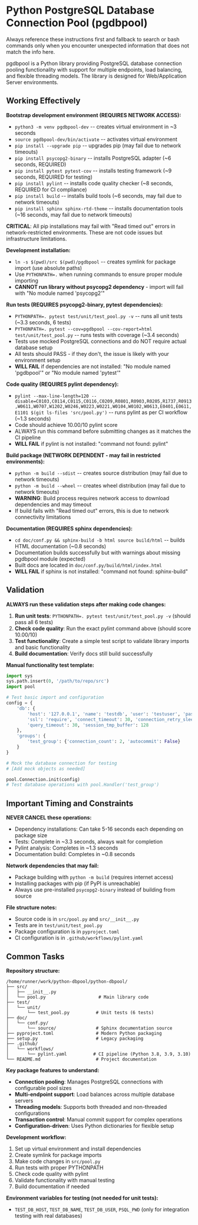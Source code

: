 # Python PostgreSQL Database Connection Pool (pgdbpool)

Always reference these instructions first and fallback to search or bash commands only when you encounter unexpected information that does not match the info here.

pgdbpool is a Python library providing PostgreSQL database connection pooling functionality with support for multiple endpoints, load balancing, and flexible threading models. The library is designed for Web/Application Server environments.

## Working Effectively

**Bootstrap development environment (REQUIRES NETWORK ACCESS):**
- `python3 -m venv pgdbpool-dev` -- creates virtual environment in ~3 seconds
- `source pgdbpool-dev/bin/activate` -- activates virtual environment  
- `pip install --upgrade pip` -- upgrades pip (may fail due to network timeouts)
- `pip install psycopg2-binary` -- installs PostgreSQL adapter (~6 seconds, REQUIRED)
- `pip install pytest pytest-cov` -- installs testing framework (~9 seconds, REQUIRED for testing)
- `pip install pylint` -- installs code quality checker (~8 seconds, REQUIRED for CI compliance)
- `pip install build` -- installs build tools (~6 seconds, may fail due to network timeouts)
- `pip install sphinx sphinx-rtd-theme` -- installs documentation tools (~16 seconds, may fail due to network timeouts)

**CRITICAL**: All pip installations may fail with "Read timed out" errors in network-restricted environments. These are not code issues but infrastructure limitations.

**Development installation:**
- `ln -s $(pwd)/src $(pwd)/pgdbpool` -- creates symlink for package import (use absolute paths)
- Use `PYTHONPATH=.` when running commands to ensure proper module importing
- **CANNOT run library without psycopg2 dependency** - import will fail with "No module named 'psycopg2'"

**Run tests (REQUIRES psycopg2-binary, pytest dependencies):**
- `PYTHONPATH=. pytest test/unit/test_pool.py -v` -- runs all unit tests (~3.3 seconds, 6 tests)
- `PYTHONPATH=. pytest --cov=pgdbpool --cov-report=html test/unit/test_pool.py` -- runs tests with coverage (~3.4 seconds)
- Tests use mocked PostgreSQL connections and do NOT require actual database setup
- All tests should PASS - if they don't, the issue is likely with your environment setup
- **WILL FAIL** if dependencies are not installed: "No module named 'pgdbpool'" or "No module named 'pytest'"

**Code quality (REQUIRES pylint dependency):**
- `pylint --max-line-length=120 --disable=C0103,C0114,C0115,C0116,C0209,R0801,R0903,R0205,R1737,R0913,W0611,W0707,W1202,W0246,W0223,W0221,W0104,W0102,W0613,E0401,E0611,E1101 $(git ls-files 'src/pool.py')` -- runs pylint as per CI workflow (~1.3 seconds)
- Code should achieve 10.00/10 pylint score
- ALWAYS run this command before submitting changes as it matches the CI pipeline
- **WILL FAIL** if pylint is not installed: "command not found: pylint"

**Build package (NETWORK DEPENDENT - may fail in restricted environments):**
- `python -m build --sdist` -- creates source distribution (may fail due to network timeouts)
- `python -m build --wheel` -- creates wheel distribution (may fail due to network timeouts)
- **WARNING**: Build process requires network access to download dependencies and may timeout
- If build fails with "Read timed out" errors, this is due to network connectivity limitations

**Documentation (REQUIRES sphinx dependencies):**
- `cd doc/conf.py && sphinx-build -b html source build/html` -- builds HTML documentation (~0.8 seconds)
- Documentation builds successfully but with warnings about missing pgdbpool module (expected)
- Built docs are located in `doc/conf.py/build/html/index.html`
- **WILL FAIL** if sphinx is not installed: "command not found: sphinx-build"

## Validation

**ALWAYS run these validation steps after making code changes:**
1. **Run unit tests**: `PYTHONPATH=. pytest test/unit/test_pool.py -v` (should pass all 6 tests)
2. **Check code quality**: Run the exact pylint command above (should score 10.00/10)
3. **Test functionality**: Create a simple test script to validate library imports and basic functionality
4. **Build documentation**: Verify docs still build successfully

**Manual functionality test template:**
```python
import sys
sys.path.insert(0, '/path/to/repo/src')
import pool

# Test basic import and configuration
config = {
    'db': {
        'host': '127.0.0.1', 'name': 'testdb', 'user': 'testuser', 'pass': 'testpass',
        'ssl': 'require', 'connect_timeout': 30, 'connection_retry_sleep': 1,
        'query_timeout': 30, 'session_tmp_buffer': 128
    },
    'groups': {
        'test_group': {'connection_count': 2, 'autocommit': False}
    }
}

# Mock the database connection for testing
# [Add mock objects as needed]

pool.Connection.init(config)
# Test database operations with pool.Handler('test_group')
```

## Important Timing and Constraints

**NEVER CANCEL these operations:**
- Dependency installations: Can take 5-16 seconds each depending on package size
- Tests: Complete in ~3.3 seconds, always wait for completion
- Pylint analysis: Completes in ~1.3 seconds
- Documentation build: Completes in ~0.8 seconds

**Network dependencies that may fail:**
- Package building with `python -m build` (requires internet access)
- Installing packages with pip (if PyPI is unreachable)
- Always use pre-installed `psycopg2-binary` instead of building from source

**File structure notes:**
- Source code is in `src/pool.py` and `src/__init__.py`
- Tests are in `test/unit/test_pool.py`
- Package configuration is in `pyproject.toml`
- CI configuration is in `.github/workflows/pylint.yaml`

## Common Tasks

**Repository structure:**
```
/home/runner/work/python-dbpool/python-dbpool/
├── src/
│   ├── __init__.py
│   └── pool.py                    # Main library code
├── test/
│   └── unit/
│       └── test_pool.py          # Unit tests (6 tests)
├── doc/
│   └── conf.py/
│       └── source/               # Sphinx documentation source
├── pyproject.toml                # Modern Python packaging
├── setup.py                      # Legacy packaging
├── .github/
│   └── workflows/
│       └── pylint.yaml          # CI pipeline (Python 3.8, 3.9, 3.10)
└── README.md                     # Project documentation
```

**Key package features to understand:**
- **Connection pooling**: Manages PostgreSQL connections with configurable pool sizes
- **Multi-endpoint support**: Load balances across multiple database servers
- **Threading models**: Supports both threaded and non-threaded configurations
- **Transaction control**: Manual commit support for complex operations
- **Configuration-driven**: Uses Python dictionaries for flexible setup

**Development workflow:**
1. Set up virtual environment and install dependencies
2. Create symlink for package imports
3. Make code changes in `src/pool.py`
4. Run tests with proper PYTHONPATH
5. Check code quality with pylint
6. Validate functionality with manual testing
7. Build documentation if needed

**Environment variables for testing (not needed for unit tests):**
- `TEST_DB_HOST`, `TEST_DB_NAME`, `TEST_DB_USER`, `PSQL_PWD` (only for integration testing with real databases)